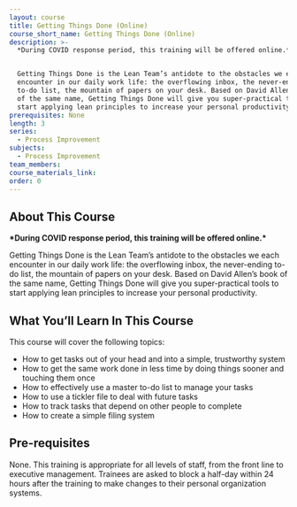 ```yaml
---
layout: course
title: Getting Things Done (Online)
course_short_name: Getting Things Done (Online)
description: >-
  *During COVID response period, this training will be offered online.*


  Getting Things Done is the Lean Team’s antidote to the obstacles we each
  encounter in our daily work life: the overflowing inbox, the never-ending
  to-do list, the mountain of papers on your desk. Based on David Allen’s book
  of the same name, Getting Things Done will give you super-practical tools to
  start applying lean principles to increase your personal productivity.
prerequisites: None
length: 3
series:
  - Process Improvement
subjects:
  - Process Improvement
team_members:
course_materials_link:
order: 0
---
```


## About This Course

**\*During COVID response period, this training will be offered online.\***

Getting Things Done is the Lean Team’s antidote to the obstacles we each encounter in our daily work life: the overflowing inbox, the never-ending to-do list, the mountain of papers on your desk. Based on David Allen’s book of the same name, Getting Things Done will give you super-practical tools to start applying lean principles to increase your personal productivity.

## What You’ll Learn In This Course

This course will cover the following topics:

* How to get tasks out of your head and into a simple, trustworthy system
* How to get the same work done in less time by doing things sooner and touching them once
* How to effectively use a master to-do list to manage your tasks
* How to use a tickler file to deal with future tasks
* How to track tasks that depend on other people to complete
* How to create a simple filing system

## Pre-requisites

None. This training is appropriate for all levels of staff, from the front line to executive management. Trainees are asked to block a half-day within 24 hours after the training to make changes to their personal organization systems.